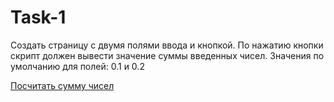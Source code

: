 # Task-1
Создать страницу с двумя полями ввода и кнопкой. По нажатию кнопки скрипт должен вывести значение суммы введенных чисел. Значения по умолчанию для полей: 0.1 и 0.2

 [Посчитать сумму чисел](https://perekopskyi.github.io/task1%20-%20sum/ "Посчитать сумму чисел") <br>
